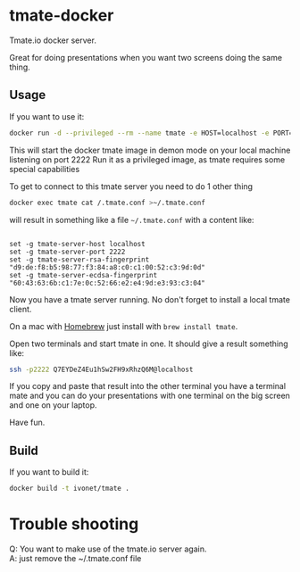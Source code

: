 # tmate-docker

Tmate.io docker server.

Great for doing presentations when you want two screens doing the same thing.

## Usage

If you want to use it:
```bash
docker run -d --privileged --rm --name tmate -e HOST=localhost -e PORT=2222 -p 2222:2222 -t ivonet/tmate
```
This will start the docker tmate image in demon mode on your local machine listening on port 2222
Run it as a privileged image, as tmate requires some special capabilities

To get to connect to this tmate server you need to do 1 other thing

```bash
docker exec tmate cat /.tmate.conf >~/.tmate.conf
```

will result in something like a file `~/.tmate.conf` with a content like:

```text

set -g tmate-server-host localhost
set -g tmate-server-port 2222
set -g tmate-server-rsa-fingerprint "d9:de:f8:b5:98:77:f3:84:a8:c0:c1:00:52:c3:9d:0d"
set -g tmate-server-ecdsa-fingerprint "60:43:63:6b:c1:7e:0c:52:66:e2:e4:9d:e3:93:c3:04"

```

Now you have a tmate server running. No don't forget to install a local tmate client.

On a mac with [Homebrew](http://brew.sh) just install with `brew install tmate`.

Open two terminals and start tmate in one. It should give a result something like:

```bash
ssh -p2222 Q7EYDeZ4Eu1hSw2FH9xRhzQ6M@localhost
```

If you copy and paste that result into the other terminal you have a 
terminal mate and you can do your presentations with one terminal 
on the big screen and one on your laptop.


Have fun.

## Build

If you want to build it:
```bash
docker build -t ivonet/tmate .
```

# Trouble shooting

Q: You want to make use of the tmate.io server again.  
A: just remove the ~/.tmate.conf file

